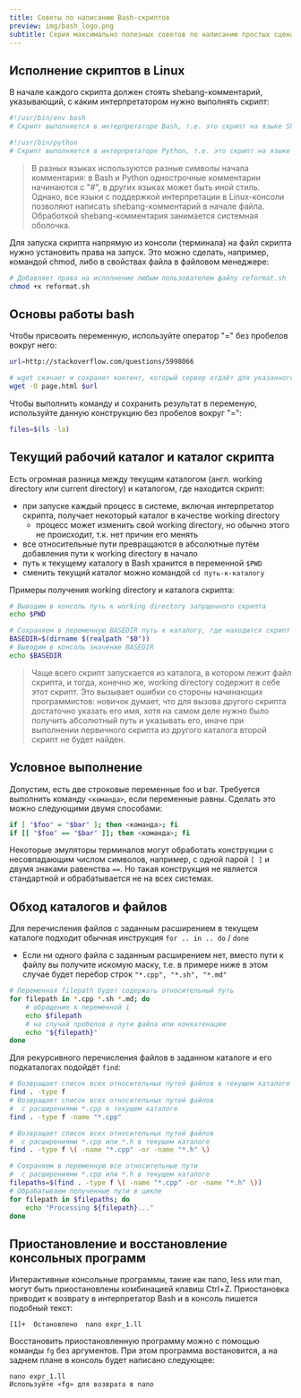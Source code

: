 ```yaml
---
title: Советы по написанию Bash-скриптов
preview: img/bash_logo.png
subtitle: Серия максимально полезных советов по написанию простых сценариев на Bash
---
```


## Исполнение скриптов в Linux

В начале каждого скрипта должен стоять shebang-комментарий, указывающий, с каким интерпретатором нужно выполнять скрипт:

```bash
#!/usr/bin/env bash
# Скрипт выполняется в интерпретаторе Bash, т.е. это скрипт на языке Shell
```

```bash
#!/usr/bin/python
# Скрипт выполняется в интерпретаторе Python, т.е. это скрипт на языке Python
```

>В разных языках используются разные символы начала комментария: в Bash и Python однострочные комментарии начинаются с "#", в других языках может быть иной стиль. Однако, все языки с поддержкой интерпретации в Linux-консоли позволяют написать shebang-комментарий в начале файла. Обработкой shebang-комментария занимается системная оболочка.

Для запуска скрипта напрямую из консоли (терминала) на файл скрипта нужно установить права на запуск. Это можно сделать, например, командой chmod, либо в свойствах файла в файловом менеджере:

```bash
# Добавляет права на исполнение любым пользователем файлу reformat.sh
chmod +x reformat.sh 
```

## Основы работы bash

Чтобы присвоить переменную, используйте оператор "=" без пробелов вокруг него:

```bash
url=http://stackoverflow.com/questions/5998066

# wget скачает и сохранит контент, который сервер отдаёт для указанного url
wget -O page.html $url
```

Чтобы выполнить команду и сохранить результат в переменую, используйте данную конструкцию без пробелов вокруг "=":

```bash
files=$(ls -la)
```

## Текущий рабочий каталог и каталог скрипта

Есть огромная разница между текущим каталогом (англ. working directory или current directory) и каталогом, где находится скрипт:

- при запуске каждый процесс в системе, включая интерпретатор скрипта, получает некоторый каталог в качестве working directory
    - процесс может изменить свой working directory, но обычно этого не происходит, т.к. нет причин его менять
- все относительные пути превращаются в абсолютные путём добавления пути к working directory в начало
- путь к текущему каталогу в Bash хранится в переменной `$PWD`
- сменить текущий каталог можно командой `cd путь-к-каталогу`

Примеры получения working directory и каталога скрипта:

```bash
# Выводим в консоль путь к working directory запущенного скрипта
echo $PWD

# Сохраняем в переменную BASEDIR путь к каталогу, где находится скрипт
BASEDIR=$(dirname $(realpath "$0"))
# Выводим в консоль значение BASEDIR
echo $BASEDIR
```

>Чаще всего скрипт запускается из каталога, в котором лежит файл скрипта, и тогда, конечно же, working directory содержит в себе этот скрипт. Это вызывает ошибки со стороны начинающих программистов: новичок думает, что для вызова другого скрипта достаточно указать его имя, хотя на самом деле нужно было получить абсолютный путь и указывать его, иначе при выполнении первичного скрипта из другого каталога второй скрипт не будет найден.

## Условное выполнение

Допустим, есть две строковые переменные foo и bar. Требуется выполнить команду `<команда>`, если переменные равны. Сделать это можно следующими двумя способами:

```bash
if [ "$foo" = "$bar" ]; then <команда>; fi
if [[ "$foo" == "$bar" ]]; then <команда>; fi
```

Некоторые эмуляторы терминалов могут обработать конструкции с несовпадающим числом символов, например, с одной парой `[ ]` и двумя знаками равенства `==`. Но такая конструкция не является стандартной и обрабатывается не на всех системах.

## Обход каталогов и файлов

Для перечисления файлов с заданным расширением в текущем каталоге подходит обычная инструкция `for .. in .. do` / `done`

- Если ни одного файла с заданным расширением нет, вместо пути к файлу вы получите искомую маску, т.е. в примере ниже в этом случае будет перебор строк `"*.cpp", "*.sh", "*.md"`

```bash
# Переменная filepath будет содержать относительный путь
for filepath in *.cpp *.sh *.md; do
    # обращение к переменной i
    echo $filepath
    # на случай пробелов в пути файла или конкатенации
    echo "${filepath}"
done
```

Для рекурсивного перечисления файлов в заданном каталоге и его подкаталогах подойдёт `find`:

```bash
# Возвращает список всех относительных путей файлов в текущем каталоге
find . -type f
# Возвращает список всех относительных путей файлов
#  с расширениями *.cpp в текущем каталоге
find . -type f -name "*.cpp"

# Возвращает список всех относительных путей файлов
#  с расширениями *.cpp или *.h в текущем каталоге
find . -type f \( -name "*.cpp" -or -name "*.h" \)

# Сохраняем в переменную все относительные пути
#  с расширениями *.cpp или *.h в текущем каталоге
filepaths=$(find . -type f \( -name "*.cpp" -or -name "*.h" \))
# Обрабатываем полученные пути в цикле
for filepath in $filepaths; do
    echo "Processing ${filepath}..."
done
```

## Приостановление и восстановление консольных программ

Интерактивные консольные программы, такие как nano, less или man, могут быть приостановлены комбинацией клавиш Ctrl+Z. Приостановка приводит к возврату в интерпретатор Bash и в консоль пишется подобный текст:

```
[1]+  Остановлено  nano expr_1.ll
```

Восстановить приостановленную программу можно с помощью команды `fg` без аргументов. При этом программа востановится, а на заднем плане в консоль будет написано следующее:

```
nano expr_1.ll
Используйте «fg» для возврата в nano
```
